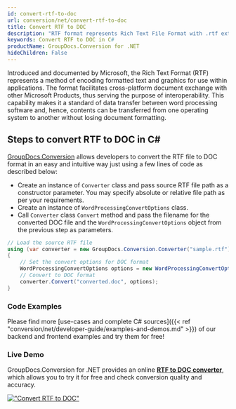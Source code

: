 ```yaml
---
id: convert-rtf-to-doc
url: conversion/net/convert-rtf-to-doc
title: Convert RTF to DOC
description: "RTF format represents Rich Text File Format with .rtf extension. Learn how to convert RTF to DOC file programmatically in C# language using GroupDocs.Conversion for .NET library."
keywords: Convert RTF to DOC in C#
productName: GroupDocs.Conversion for .NET
hideChildren: False
---
```


Introduced and documented by Microsoft, the Rich Text Format (RTF) represents a method of encoding formatted text and graphics for use within applications. The format facilitates cross-platform document exchange with other Microsoft Products, thus serving the purpose of interoperability. This capability makes it a standard of data transfer between word processing software and, hence, contents can be transferred from one operating system to another without losing document formatting.

## Steps to convert RTF to DOC in C#

[GroupDocs.Conversion](https://products.groupdocs.com/conversion/net) allows developers to convert the RTF file to DOC format in an easy and intuitive way just using a few lines of code as described below:

* Create an instance of `Converter` class and pass source RTF file path as a constructor parameter. You may specify absolute or relative file path as per your requirements. 
* Create an instance of `WordProcessingConvertOptions` class.
* Call `Converter` class `Convert` method and pass the filename for the converted DOC file and the `WordProcessingConvertOptions` object from the previous step as parameters.

```csharp
// Load the source RTF file
using (var converter = new GroupDocs.Conversion.Converter("sample.rtf"))
{
    // Set the convert options for DOC format
    WordProcessingConvertOptions options = new WordProcessingConvertOptions();
    // Convert to DOC format
    converter.Convert("converted.doc", options);
}
```

### Code Examples

Please find more [use-cases and complete C# sources]({{< ref "conversion/net/developer-guide/examples-and-demos.md" >}}) of our backend and frontend examples and try them for free!

### Live Demo

GroupDocs.Conversion for .NET provides an online [**RTF to DOC converter**](https://products.groupdocs.app/conversion/rtf-to-doc), which allows you to try it for free and check conversion quality and accuracy.

[!["Convert RTF to DOC"](conversion/net/images/convert-rtf-to-doc.png)](https://products.groupdocs.app/conversion/rtf-to-doc)